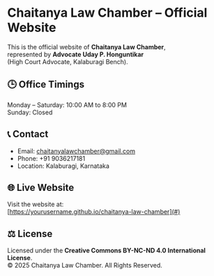 # Chaitanya Law Chamber – Official Website

This is the official website of **Chaitanya Law Chamber**,  
represented by **Advocate Uday P. Honguntikar**  
(High Court Advocate, Kalaburagi Bench).

## 🕒 Office Timings
Monday – Saturday: 10:00 AM to 8:00 PM  
Sunday: Closed

## 📞 Contact
- Email: chaitanyalawchamber@gmail.com  
- Phone: +91 9036217181  
- Location: Kalaburagi, Karnataka  

## 🌐 Live Website
Visit the website at:  
[https://yourusername.github.io/chaitanya-law-chamber](#)

## ⚖️ License
Licensed under the **Creative Commons BY-NC-ND 4.0 International License**.  
© 2025 Chaitanya Law Chamber. All Rights Reserved.
